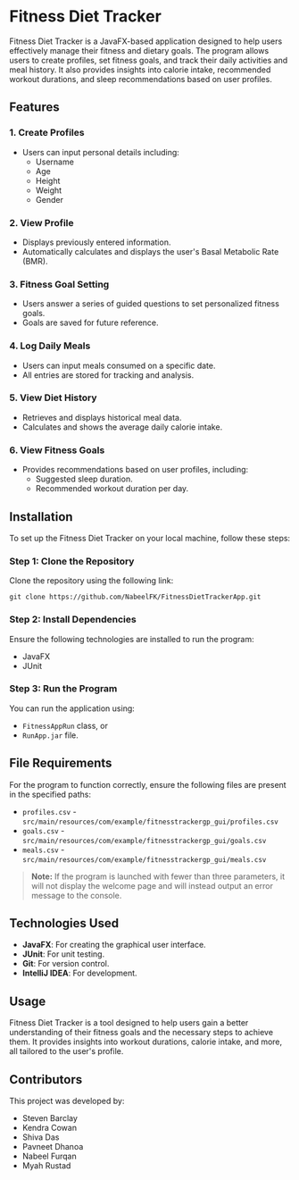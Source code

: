 # Fitness Diet Tracker

Fitness Diet Tracker is a JavaFX-based application designed to help users effectively manage their fitness and dietary goals. The program allows users to create profiles, set fitness goals, and track their daily activities and meal history. It also provides insights into calorie intake, recommended workout durations, and sleep recommendations based on user profiles.

## Features

### 1. Create Profiles
- Users can input personal details including:
  - Username
  - Age
  - Height
  - Weight
  - Gender

### 2. View Profile
- Displays previously entered information.
- Automatically calculates and displays the user's Basal Metabolic Rate (BMR).

### 3. Fitness Goal Setting
- Users answer a series of guided questions to set personalized fitness goals.
- Goals are saved for future reference.

### 4. Log Daily Meals
- Users can input meals consumed on a specific date.
- All entries are stored for tracking and analysis.

### 5. View Diet History
- Retrieves and displays historical meal data.
- Calculates and shows the average daily calorie intake.

### 6. View Fitness Goals
- Provides recommendations based on user profiles, including:
  - Suggested sleep duration.
  - Recommended workout duration per day.

## Installation

To set up the Fitness Diet Tracker on your local machine, follow these steps:

### Step 1: Clone the Repository
Clone the repository using the following link:
```
git clone https://github.com/NabeelFK/FitnessDietTrackerApp.git
```

### Step 2: Install Dependencies
Ensure the following technologies are installed to run the program:
- JavaFX
- JUnit

### Step 3: Run the Program
You can run the application using:
- `FitnessAppRun` class, or
- `RunApp.jar` file.

## File Requirements
For the program to function correctly, ensure the following files are present in the specified paths:
- `profiles.csv` - `src/main/resources/com/example/fitnesstrackergp_gui/profiles.csv`
- `goals.csv` - `src/main/resources/com/example/fitnesstrackergp_gui/goals.csv`
- `meals.csv` - `src/main/resources/com/example/fitnesstrackergp_gui/meals.csv`

> **Note:** If the program is launched with fewer than three parameters, it will not display the welcome page and will instead output an error message to the console.

## Technologies Used
- **JavaFX**: For creating the graphical user interface.
- **JUnit**: For unit testing.
- **Git**: For version control.
- **IntelliJ IDEA**: For development.

## Usage
Fitness Diet Tracker is a tool designed to help users gain a better understanding of their fitness goals and the necessary steps to achieve them. It provides insights into workout durations, calorie intake, and more, all tailored to the user's profile.

## Contributors
This project was developed by:
- Steven Barclay
- Kendra Cowan
- Shiva Das
- Pavneet Dhanoa
- Nabeel Furqan
- Myah Rustad
